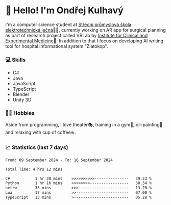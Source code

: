 # 👋 Hello! I'm Ondřej Kulhavý

I'm a computer science student at [Střední průmyslová škola elektrotechnická ječná](https://www.spsejecna.cz/)👨‍🎓, currently working on AR app for surgical planning as part of research project called VRLab by [Institute for Clinical and Experimental Medicine](https://www.ikem.cz/en/)🏥.
In addition to that I focus on developing AI writing tool for hospital informational system "Zlatokop".

### 💻 Skills
- C#
- Java
- JavaScript
- TypeScript
- Blender
- Unity 3D

### 🏋️‍♂️ Hobbies

Aside from programming, I love theater🎭, training in a gym💪, oil-painting🎨 and relaxing with cup of coffee☕.
### 📈 Statistics (last 7 days)
<!--START_SECTION:waka-->

```txt
From: 09 September 2024 - To: 16 September 2024

Total Time: 4 hrs 12 mins

C#           1 hr 38 mins    >>>>>>>>>>---------------   39.23 %
Python       1 hr 16 mins    >>>>>>>>-----------------   30.34 %
netrw        33 mins         >>>----------------------   13.20 %
Lua          17 mins         >>-----------------------   07.00 %
TypeScript   13 mins         >------------------------   05.28 %
```

<!--END_SECTION:waka-->



